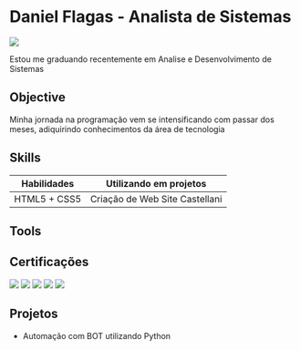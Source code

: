 # Daniel Flagas - Analista de Sistemas
<a href="https://linkedin.com/in/daniel-flagas-82a643264"><img src="https://img.shields.io/badge/-LinkedIn-0072b1?&style=for-the-badge&logo=linkedin&logoColor=white" /></a>

Estou me graduando recentemente em Analise e Desenvolvimento de Sistemas
## Objective

Minha jornada na programação vem se intensificando com passar dos meses, adiquirindo conhecimentos da área de tecnologia

## Skills

| Habilidades                                   | Utilizando em projetos     |
|-----------------------------------------------|----------------------------|
| HTML5 + CSS5         | Criação de Web Site Castellani|



## Tools


## Certificações

<div>
<img src="https://img.shields.io/badge/-Security%2B-FF0000?&style=for-the-badge&logo=CompTIA&logoColor=white" />
<img src="https://img.shields.io/badge/-Network%2B-007ACC?&style=for-the-badge&logo=CompTIA&logoColor=white" />
<img src="https://img.shields.io/badge/-A%2B-4D4D4D?&style=for-the-badge&logo=CompTIA&logoColor=white" />
<img src="https://img.shields.io/badge/-CDSA-006400?&style=for-the-badge&logoColor=white" />
<img src="https://img.shields.io/badge/-CCD-000080?&style=for-the-badge&logoColor=white" />
</div>

## Projetos
- Automação com BOT utilizando Python 
